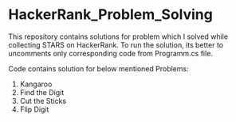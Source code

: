 # HackerRank_Problem_Solving
This repository contains solutions for problem which I solved while collecting STARS on HackerRank. To run the solution, its better to uncomments only corresponding code from Programm.cs file. 

Code contains solution for below mentioned Problems:

1. Kangaroo
2. Find the Digit
3. Cut the Sticks
4. Flip Digit
